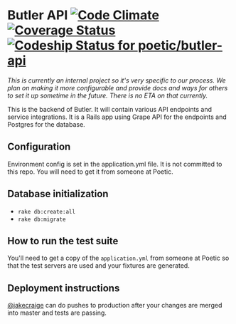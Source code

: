 # Butler API [![Code Climate](https://codeclimate.com/github/poetic/butler-api/badges/gpa.svg)](https://codeclimate.com/github/poetic/butler-api) [![Coverage Status](https://img.shields.io/coveralls/poetic/butler-api.svg)](https://coveralls.io/r/poetic/butler-api) [ ![Codeship Status for poetic/butler-api](https://codeship.com/projects/ec2c7b60-66cd-0132-83d8-7259638a7ad7/status?branch=master)](https://codeship.com/projects/52948)

*This is currently an internal project so it's very specific to our process. We
plan on making it more configurable and provide docs and ways for others to set
it up sometime in the future. There is no ETA on that currently.*

This is the backend of Butler. It will contain various API endpoints and service
integrations. It is a Rails app using Grape API for the endpoints and Postgres
for the database.

## Configuration

Environment config is set in the application.yml file. It is not committed to
this repo. You will need to get it from someone at Poetic.

## Database initialization

- `rake db:create:all`
- `rake db:migrate`

## How to run the test suite

You'll need to get a copy of the `application.yml` from someone at Poetic so
that the test servers are used and your fixtures are generated.

## Deployment instructions

[@jakecraige](github.com/jakecraige) can do pushes to production after your
changes are merged into master and tests are passing.

